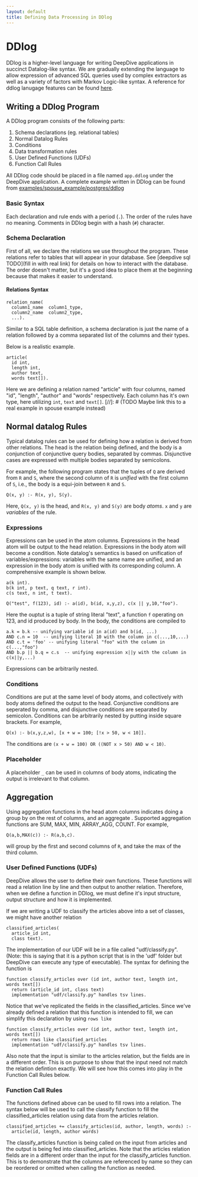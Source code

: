 ```yaml
---
layout: default
title: Defining Data Processing in DDlog
---
```


# DDlog

DDlog is a higher-level language for writing DeepDive applications in succinct Datalog-like syntax.
We are gradually extending the language to allow expression of advanced SQL queries used by complex extractors as well as a variety of factors with Markov Logic-like syntax.
A reference for ddlog lanugage features can be found [here](https://github.com/HazyResearch/ddlog/wiki/DDlog-Language-Features).

## Writing a DDlog Program

A DDlog program consists of the following parts:

1. Schema declarations (eg. relational tables)
2. Normal Datalog Rules
  1. Conditions
3. Data transformation rules
  1. User Defined Functions (UDFs)
  2. Function Call Rules


All DDlog code should be placed in a file named `app.ddlog` under the DeepDive application.
A complete example written in DDlog can be found from [examples/spouse_example/postgres/ddlog](https://github.com/HazyResearch/deepdive/blob/master/examples/spouse_example/postgres/ddlog)


### Basic Syntax

Each declaration and rule ends with a period (`.`).
The order of the rules have no meaning.
Comments in DDlog begin with a hash (`#`) character.

### Schema Declaration

First of all, we declare the relations we use throughout the program.  These relations refer to tables that will appear in your database.  See [deepdive sql TODO](fill in with real link) for details on how to interact with the database.
The order doesn't matter, but it's a good idea to place them at the beginning because that makes it easier to understand.

#### Relations Syntax
```
relation_name(
  column1_name  column1_type,
  column2_name  column2_type,
  ...).
```
Similar to a SQL table definition, a schema declaration is just the name of a relation followed by a comma separated list of the columns and their types.

Below is a realistic example.

```
article(
  id int,
  length int,
  author text,
  words text[]).
```
Here we are defining a relation named "article" with four columns, named "id", "length", "author" and "words" respectively. Each column has it's own type, here utilizing `int`, `text` and `text[]`.
[//]: # (TODO  Maybe link this to a real example in spouse example instead)

<!--
#### Variable Relations
We can declare a variable relation that we want DeepDive to predict the marginal probability for us.
The syntax is as follows.
```
relation_name?(column_name column_type)
```

An example would be.
```
has_spouse?(relation_id text)
```

Here we are defining a relation has_spouse which will be a table created in the database having the column "relation_id" but it will also have several other columns created by DeepDive for internal use.  Ultimately, the inferences that are generated by DeepDive will be stored in this relation.
-->

## Normal datalog Rules

Typical datalog rules can be used for defining how a relation is derived from
other relations.
The head is the relation being defined, and the body is a conjunction of conjunctive query bodies,
separated by commas.
Disjunctive cases are expressed with multiple bodies separated by semicolons.

For example, the following program states that the tuples of `Q` are derived
from `R` and `S`, where the second column of `R` is *unified* with the first column
of `S`, i.e., the body is a equi-join between `R` and `S`.

```
Q(x, y) :- R(x, y), S(y).
```

Here, `Q(x, y)` is the head, and `R(x, y)` and `S(y)` are body *atoms*. `x` and `y`
are *variables* of the rule.

### Expressions
Expressions can be used in the atom columns. Expressions in the head atom will be output
to the head relation. Expressions in the body atom will become a condition.
Note datalog's semantics is based on unification of variables/expressions:
variables with the same name are unified, and an expression in the body atom
is unified with its corresponding column. A comprehensive example is shown below.

```
a(k int).
b(k int, p text, q text, r int).
c(s text, n int, t text).

Q("test", f(123), id) :- a(id), b(id, x,y,z), c(x || y,10,"foo").
```

Here the ouptut is a tuple of string literal "text", a function `f` operating on 123,
and id produced by body.
In the body, the conditions are compiled to

```
a.k = b.k -- unifying variable id in a(id) and b(id, ...)
AND c.n = 10  -- unifying literal 10 with the column in c(...,10,...)
AND c.t = 'foo' -- unifying literal "foo" with the column in c(...,"foo")
AND b.p || b.q = c.s  -- unifying expression x||y with the column in c(x||y,...)
```
Expressions can be arbitrarily nested.

### Conditions
Conditions are put at the same level of body atoms, and collectively with body atoms
defined the output to the head. Conjunctive conditions are seperated by comma, and
disjunctive conditions are separated by semicolon. Conditions can be arbitrarily
nested by putting inside square brackets. For example,

```
Q(x) :- b(x,y,z,w), [x + w = 100; [!x > 50, w < 10]].
```

The conditions are `(x + w = 100) OR ((NOT x > 50) AND w < 10)`.

### Placeholder
A placeholder `_` can be used in columns of body atoms, indicating the output is
irrelevant to that column.

## Aggregation
Using aggregation functions in the head atom columns indicates doing a group by
on the rest of columns, and an aggregate .
Supported aggregation functions are SUM, MAX, MIN, ARRAY_AGG, COUNT.
For example,

```
Q(a,b,MAX(c)) :- R(a,b,c).
```

will group by the first and second columns of `R`, and take the max of the third column.


### User Defined Functions (UDFs)
DeepDive allows the user to define their own functions.  These functions will read a relation line by line and then output to another relation.  Therefore, when we define a function in DDlog, we must define it's input structure, output structure and how it is implemented.

If we are writing a UDF to classify the articles above into a set of classes, we might have another relation

```
classified_articles(
  article_id int,
  class text).
```

The implementation of our UDF will be in a file called "udf/classify.py".  (Note: this is saying that it is a python script that is in the 'udf' folder but DeepDive can execute any type of executable).  The syntax for defining the function is

```
function classify_articles over (id int, author text, length int, words text[])
  return (article_id int, class text)
  implementation "udf/classify.py" handles tsv lines.
```

Notice that we've replicated the fields in the classified_articles.  Since we've already defined a relation that this function is intended to fill, we can simplify this declaration by using `rows like`

```
function classify_articles over (id int, author text, length int, words text[])
  return rows like classified_articles
  implementation "udf/classify.py" handles tsv lines.
```

Also note that the input is similar to the articles relation, but the fields are in a different order.  This is on purpose to show that the input need not match the relation defintion exactly.  We will see how this comes into play in the Function Call Rules below.

### Function Call Rules
The functions defined above can be used to fill rows into a relation.  The syntax below will be used to call the classify function to fill the classified_articles relation using data from the articles relation.

```
classified_articles += classify_articles(id, author, length, words) :-
  article(id, length, author words)
```

The classify_articles function is being called on the input from articles and the output is being fed into classified_articles.  Note that the articles relation fields are in a different order than the input for the classify_articles function.  This is to demonstrate that the columns are referenced by name so they can be reordered or omitted when calling the function as needed.

